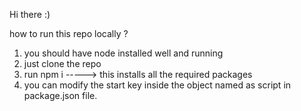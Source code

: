 Hi there :)

how to run this repo locally ?
1) you should have node installed well and running
2) just clone the repo 
3) run npm i -----> this installs all the required packages
4) you can modify the start key inside the object named as script in  package.json file.
 
